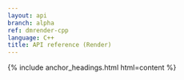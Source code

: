 ```yaml
---
layout: api
branch: alpha
ref: dmrender-cpp
language: C++
title: API reference (Render)
---
```

{% include anchor_headings.html html=content %}